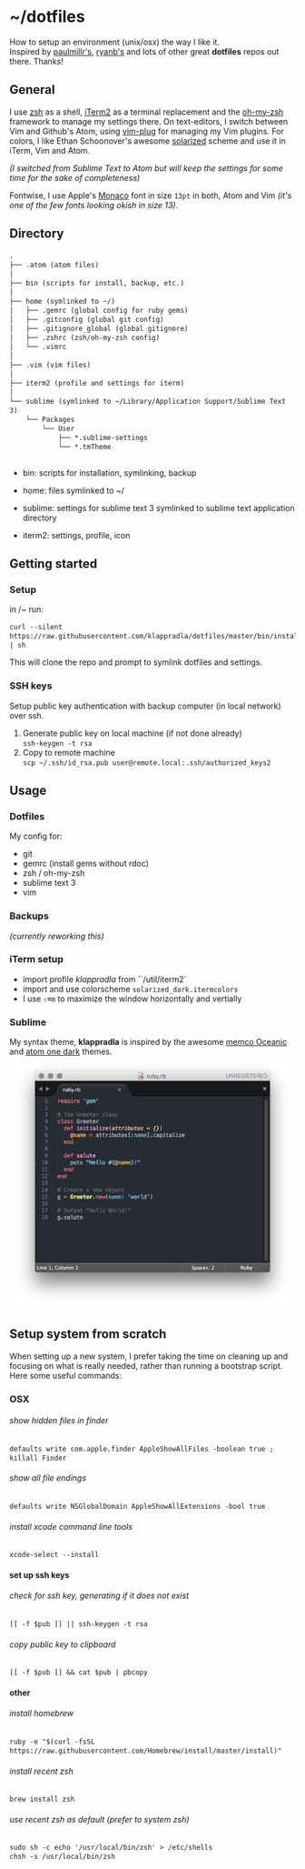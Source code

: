 # ~/dotfiles

How to setup an environment (unix/osx) the way I like it.   
Inspired by [paulmillr's](https://github.com/paulmillr/dotfiles), [ryanb's](https://github.com/ryanb/dotfiles) and lots of other great **dotfiles** repos out there. Thanks!

## General

I use [zsh](http://www.zsh.org/) as a shell, [iTerm2](http://iterm2.com/) as a terminal replacement and the [oh-my-zsh](https://github.com/robbyrussell/oh-my-zsh) framework to manage my settings there. On text-editors, I switch between Vim and Github's Atom, using [vim-plug](https://github.com/junegunn/vim-plug) for managing my Vim plugins. For colors, I like Ethan Schoonover's awesome [solarized](http://ethanschoonover.com/solarized) scheme and use it in iTerm, Vim and Atom.

*(I switched from Sublime Text to Atom but will keep the settings for some time for the sake of completeness)*

Fontwise, I use Apple's [Monaco](https://github.com/cstrap/monaco-font) font in size `13pt` in both, Atom and Vim *(it's one of the few fonts looking okish in size 13)*.


## Directory

```
.
├── .atom (atom files)
│
├── bin (scripts for install, backup, etc.)
│
├── home (symlinked to ~/)
│   ├── .gemrc (global config for ruby gems)
│   ├── .gitconfig (global git config)
│   ├── .gitignore_global (global gitignore)
│   ├── .zshrc (zsh/oh-my-zsh config)
│   └── .vimrc
│
├── .vim (vim files)
│
├── iterm2 (profile and settings for iterm)
│
└── sublime (symlinked to ~/Library/Application Support/Sublime Text 3)
    └── Packages
        └── User
            ├── *.sublime-settings
            └── *.tmTheme


```

* bin: scripts for installation, symlinking, backup

* home: files symlinked to ~/

* sublime: settings for sublime text 3 symlinked to sublime text application directory

* iterm2: settings, profile, icon


## Getting started

### Setup

in /~ run:

```
curl --silent https://raw.githubusercontent.com/klappradla/dotfiles/master/bin/install.sh | sh
```

This will clone the repo and prompt to symlink dotfiles and settings.

### SSH keys

Setup public key authentication with backup computer (in local network) over ssh.

1. Generate public key on local machine (if not done already)<br/>
  `ssh-keygen -t rsa`
2. Copy to remote machine<br/>
`scp ~/.ssh/id_rsa.pub user@remote.local:.ssh/authorized_keys2`


## Usage

### Dotfiles

My config for:

* git
* gemrc (install gems without rdoc)
* zsh / oh-my-zsh
* sublime text 3
* vim


### Backups

*(currently reworking this)*


### iTerm setup

* import profile *klappradla* from ``/util/iterm2`
* import and use colorscheme `solarized_dark.itermcolors`
* I use `⇧⌘m` to maximize the window horizontally and vertially


### Sublime

My syntax theme, **klappradla** is inspired by the awesome [memco Oceanic](https://github.com/memco/Oceanic-tmTheme) and [atom one dark](https://github.com/atom/one-dark-syntax) themes.
![Alt text](screenshots/sublime.png?raw=true)


## Setup system from scratch

When setting up a new system, I prefer taking the time on cleaning up and focusing on what is really needed, rather than running a bootstrap script. Here some useful commands:


### OSX

###### show hidden files in finder
```
defaults write com.apple.finder AppleShowAllFiles -boolean true ; killall Finder
```

###### show all file endings
```
defaults write NSGlobalDomain AppleShowAllExtensions -bool true
```

###### install xcode command line tools
```
xcode-select --install
```


#### set up ssh keys

###### check for ssh key, generating if it does not exist
```
[[ -f $pub ]] || ssh-keygen -t rsa
```

###### copy public key to clipboard
```
[[ -f $pub ]] && cat $pub | pbcopy
```


#### other

###### install homebrew
```
ruby -e "$(curl -fsSL https://raw.githubusercontent.com/Homebrew/install/master/install)"
```

###### install recent zsh
```
brew install zsh
```

###### use recent zsh as default (prefer to system zsh)
```
sudo sh -c echo '/usr/local/bin/zsh' > /etc/shells
chsh -s /usr/local/bin/zsh
```
